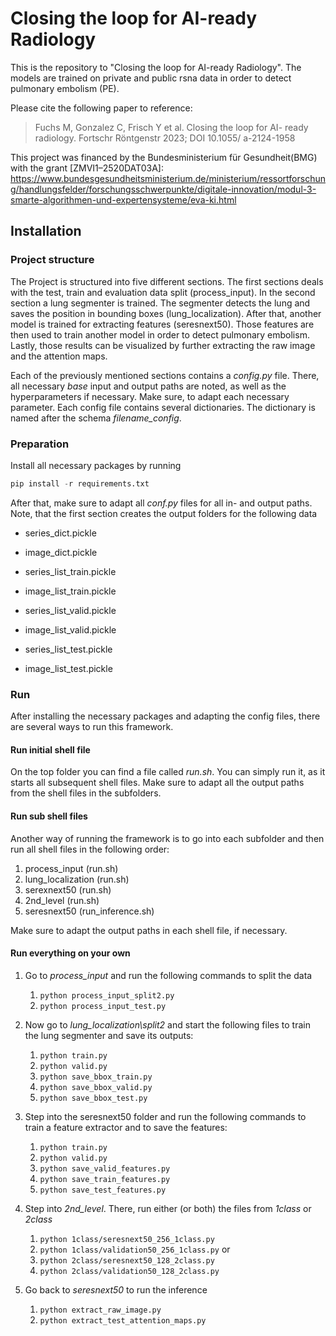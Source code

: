 # Closing the loop for AI-ready Radiology
This is the repository to "Closing the loop for AI-ready Radiology". 
The models are trained on private and public rsna data in order to detect pulmonary embolism (PE).

Please cite the following paper to reference:
>Fuchs M, Gonzalez C, Frisch Y et al. Closing the loop for AI-
ready radiology. Fortschr Röntgenstr 2023; DOI 10.1055/
a-2124-1958

This project was financed by the Bundesministerium für Gesundheit(BMG) with the grant [ZMVI1–2520DAT03A]:
https://www.bundesgesundheitsministerium.de/ministerium/ressortforschung/handlungsfelder/forschungsschwerpunkte/digitale-innovation/modul-3-smarte-algorithmen-und-expertensysteme/eva-ki.html

## Installation 
### Project structure
The Project is structured into five different sections.
The first sections deals with the test, train and evaluation data split (process_input). In the second section a lung segmenter is trained. The segmenter detects the lung and saves the position in bounding boxes (lung_localization). After that, another model is trained for extracting features (seresnext50). Those features are then used to train another model in order to detect pulmonary embolism. Lastly, those results can be visualized by further extracting the raw image and the attention maps.

Each of the previously mentioned sections contains a *config.py* file. There, all necessary *base* input and output paths are noted, as well as the hyperparameters if necessary. Make sure, to adapt each necessary parameter. Each config file contains several dictionaries. The dictionary is named after the schema *filename_config*.

### Preparation
Install all necessary packages by running
```python 
pip install -r requirements.txt 
```
After that, make sure to adapt all *conf.py* files for all in- and output paths.
Note, that the first section creates the output folders for the following data

- series_dict.pickle
- image_dict.pickle

- series_list_train.pickle
- image_list_train.pickle

- series_list_valid.pickle
- image_list_valid.pickle

- series_list_test.pickle
- image_list_test.pickle

### Run
After installing the necessary packages and adapting the config files, there are several ways to run this framework. 

#### Run initial shell file
On the top folder you can find a file called *run.sh*. You can simply run it, as it starts all subsequent shell files. 
Make sure to adapt all the output paths from the shell files in the subfolders.

#### Run sub shell files
Another way of running the framework is to go into each subfolder and then run all shell files in the following order:

1. process_input (run.sh)
2. lung_localization (run.sh)
3. serexnext50 (run.sh)
4. 2nd_level (run.sh)
5. seresnext50 (run_inference.sh)

Make sure to adapt the output paths in each shell file, if necessary.
#### Run everything on your own

1. Go to *process_input* and run the following commands to split the data
    1. ```python process_input_split2.py```
    2. ```python process_input_test.py```
2. Now go to *lung_localization\split2* and start the following files to train the lung segmenter and save its outputs:
    1. ```python train.py```
    2. ```python valid.py```
    3. ```python save_bbox_train.py```
    4. ```python save_bbox_valid.py```
    5. ```python save_bbox_test.py ```
3. Step into the seresnext50 folder and run the following commands to train a feature extractor and to save the features:
    1. ```python train.py```
    2. ```python valid.py ```
    3. ```python save_valid_features.py```
    4. ```python save_train_features.py```
    5. ```python save_test_features.py ```
4. Step into *2nd_level*. There, run either (or both) the files from *1class* or *2class*
    
    1. ```python 1class/seresnext50_256_1class.py```
    2. ```python 1class/validation50_256_1class.py```
    or 
    1. ```python 2class/seresnext50_128_2class.py```
    2. ```python 2class/validation50_128_2class.py```

5.  Go back to *seresnext50* to run the inference
    1. ```python extract_raw_image.py```
    2. ```python extract_test_attention_maps.py```
